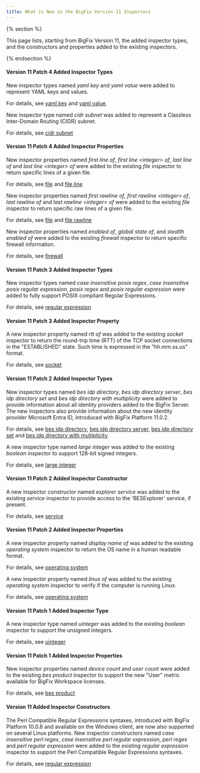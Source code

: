 ```yaml
---
title: What is New in the BigFix Version 11 Inspectors
---
```


{% section %}

This page lists, starting from BigFix Version 11, the added inspector types, and the constructors and properties added to the existing inspectors.

{% endsection %}

#### Version 11 Patch 4 Added Inspector Types

New inspector types named *yaml key* and *yaml value* were added to represent YAML keys and values.

For details, see [yaml key](https://developer.bigfix.com/relevance/reference/yaml-key.html) and [yaml value](https://developer.bigfix.com/relevance/reference/yaml-value.html).

New inspector type named *cidr subnet* was added to represent a Classless Inter-Domain Routing (CIDR) subnet.

For details, see [cidr subnet](https://developer.bigfix.com/relevance/reference/cidr-subnet.html)

#### Version 11 Patch 4 Added Inspector Properties

New inspector properties named *first line of*, *first line &lt;integer&gt; of*, *last line of* and *last line &lt;integer&gt; of* were added to the existing *file* inspector to return specific lines of a given file.

For details, see [file](https://developer.bigfix.com/relevance/reference/file.html) and [file line](https://developer.bigfix.com/relevance/reference/file-line.html)

New inspector properties named *first rawline of*, *first rawline &lt;integer&gt; of*, *last rawline of* and *last rawline &lt;integer&gt; of* were added to the existing *file* inspector to return specific raw lines of a given file.

For details, see [file](https://developer.bigfix.com/relevance/reference/file.html) and [file rawline](https://developer.bigfix.com/relevance/reference/file-rawline.html)

New inspector properties named *enabled of*, *global state of*, and *stealth enabled of* were added to the existing *firewall* inspector to return specific firewall information.

For details, see [firewall](https://developer.bigfix.com/relevance/reference/firewall.html)

#### Version 11 Patch 3 Added Inspector Types

New inspector types named *case insensitive posix regex*, *case insensitive posix regular expression*, *posix regex* and *posix regular expression* were added to fully support POSIX compliant Regular Expressions.

For details, see [regular expression](https://developer.bigfix.com/relevance/reference/regular-expression.html)

#### Version 11 Patch 3 Added Inspector Property

A new inspector property named *rtt of* was added to the existing *socket* inspector to return the round-trip time (RTT) of the TCP socket connections in the "ESTABLISHED" state. Such time is expressed in the "hh.mm.ss.us" format.

For details, see [socket](https://developer.bigfix.com/relevance/reference/socket.html)

#### Version 11 Patch 2 Added Inspector Types

New inspector types named *bes idp directory*, *bes idp directory server*, *bes idp directory set* and *bes idp directory with multiplicity* were added to provide information about all identity providers added to the BigFix Server. The new inspectors also provide information about the new identity provider Microsoft Entra ID, introduced with BigFix Platform 11.0.2.

For details, see [bes idp directory](https://developer.bigfix.com/relevance/reference/bes-idp-directory.html), [bes idp directory server](https://developer.bigfix.com/relevance/reference/bes-idp-directory-server.html), [bes idp directory set](https://developer.bigfix.com/relevance/reference/bes-idp-directory-set.html) and [bes idp directory with multiplicity](https://developer.bigfix.com/relevance/reference/bes-idp-directory-with-multiplicity.html)

A new inspector type named *large integer* was added to the existing *boolean* inspector to support 128-bit signed integers.

For details, see [large integer](https://developer.bigfix.com/relevance/reference/large-integer.html)

#### Version 11 Patch 2 Added Inspector Constructor

A new inspector constructor named *explorer service* was added to the existing *service* inspector to provide access to the 'BESExplorer' service, if present.

For details, see [service](https://developer.bigfix.com/relevance/reference/service.html)

#### Version 11 Patch 2 Added Inspector Properties

A new inspector property named *display name of* was added to the existing *operating system* inspector to return the OS name in a human readable format.

For details, see [operating system](https://developer.bigfix.com/relevance/reference/operating-system.html)

A new inspector property named *linux of* was added to the existing *operating system* inspector to verify if the computer is running Linux.

For details, see [operating system](https://developer.bigfix.com/relevance/reference/operating-system.html)

#### Version 11 Patch 1 Added Inspector Type

A new inspector type named *uinteger* was added to the existing *boolean* inspector to support the unsigned integers.

For details, see [uinteger](https://developer.bigfix.com/relevance/reference/uinteger.html)

#### Version 11 Patch 1 Added Inspector Properties

New inspector properties named *device count* and *user count* were added to the existing *bes product* inspector to support the new "User" metric available for BigFix Workspace licenses.

For details, see [bes product](https://developer.bigfix.com/relevance/reference/bes-product.html)

#### Version 11 Added Inspector Constructors

The Perl Compatible Regular Expressions syntaxes, introduced with BigFix Platform 10.0.8 and available on the Windows client, are now also supported on several Linux platforms.
New inspector constructors named *case insensitive perl regex*, *case insensitive perl regular expression*, *perl regex* and *perl regular expression* were added to the existing *regular expression* inspector to support the Perl Compatible Regular Expressions syntaxes.

For details, see [regular expression](https://developer.bigfix.com/relevance/reference/regular-expression.html)
